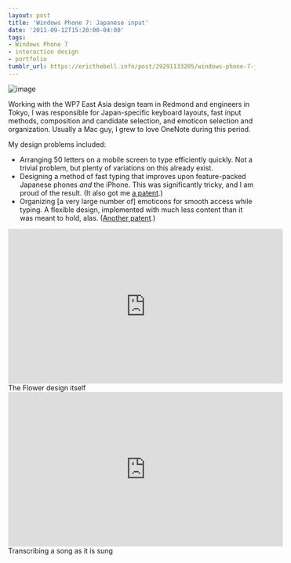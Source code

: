 ```yaml
---
layout: post
title: 'Windows Phone 7: Japanese input'
date: '2011-09-12T15:20:00-04:00'
tags:
- Windows Phone 7
- interaction design
- portfolio
tumblr_url: https://ericthebell.info/post/29291133205/windows-phone-7-japanese-input
---
```

![image](https://64.media.tumblr.com/655fb9e6b989317ca933dbad61212299/a333336ba2536f5f-e1/s540x810/33eacb44934f2ed4f9ebfafcaadd9a42c3fea560.jpg)

Working with the WP7 East Asia design team in Redmond and engineers in Tokyo, I was responsible for Japan-specific keyboard layouts, fast input methods, composition and candidate selection, and emoticon selection and organization. Usually a Mac guy, I grew to love OneNote during this period.

My design problems included:

- Arranging 50 letters on a mobile screen to type efficiently quickly. Not a trivial problem, but plenty of variations on this already exist.
- Designing a method of fast typing that improves upon feature-packed Japanese phones&nbsp;_and_&nbsp;the iPhone. This was significantly tricky, and I am proud of the result. (It also got me [a patent](https://www.google.com/patents/US20120302291).)
- Organizing [a very large number of] emoticons for smooth access while typing. A flexible design, implemented with much less content than it was meant to hold, alas. ([Another patent](https://www.google.com/patents/US20120304074).)

<iframe frameborder="0" height="315" src="http://www.youtube.com/embed/eApA088tmZc" width="560"></iframe>  
 The Flower design itself

<iframe frameborder="0" height="315" src="http://www.youtube.com/embed/3FPKAsr1OcA" width="560"></iframe>  
 Transcribing a song as it is sung

